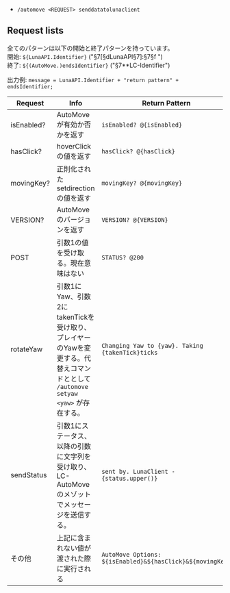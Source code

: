 - `/automove <REQUEST> senddatatolunaclient` <br/>

## Request lists
全てのパターンは以下の開始と終了パターンを持っています。 <br>
開始: `${LunaAPI.Identifier}` ("§7[§dLunaAPI§7]:§7§f ") <br>
終了: `${(AutoMove.)endsIdentifier}` ("§7**LC-Identifier") <br>

出力例: `message = LunaAPI.Identifier + "return pattern" + endsIdentifier;`

| Request | Info | Return Pattern |
| --- | --- | --- |
| isEnabled? | AutoMoveが有効か否かを返す | `isEnabled? @{isEnabled}` |
| hasClick? | hoverClickの値を返す | `hasClick? @{hasClick}` |
| movingKey? | 正則化されたsetdirectionの値を返す | `movingKey? @{movingKey}` |
| VERSION? | AutoMoveのバージョンを返す | `VERSION? @{VERSION}` |
| POST | 引数1の値を受け取る。現在意味はない | `STATUS? @200` |
| rotateYaw | 引数1にYaw、引数2にtakenTickを受け取り、プレイヤーのYawを変更する。代替えコマンドととして `/automove setyaw <yaw>` が存在する。| `Changing Yaw to {yaw}. Taking {takenTick}ticks` |
| sendStatus | 引数1にステータス、以降の引数に文字列を受け取り、LC-AutoMoveのメゾットでメッセージを送信する。| `sent by. LunaClient - {status.upper()}` |
| その他 | 上記に含まれない値が渡された際に実行される | `AutoMove Options: ${isEnabled}&${hasClick}&${movingKey}` |
